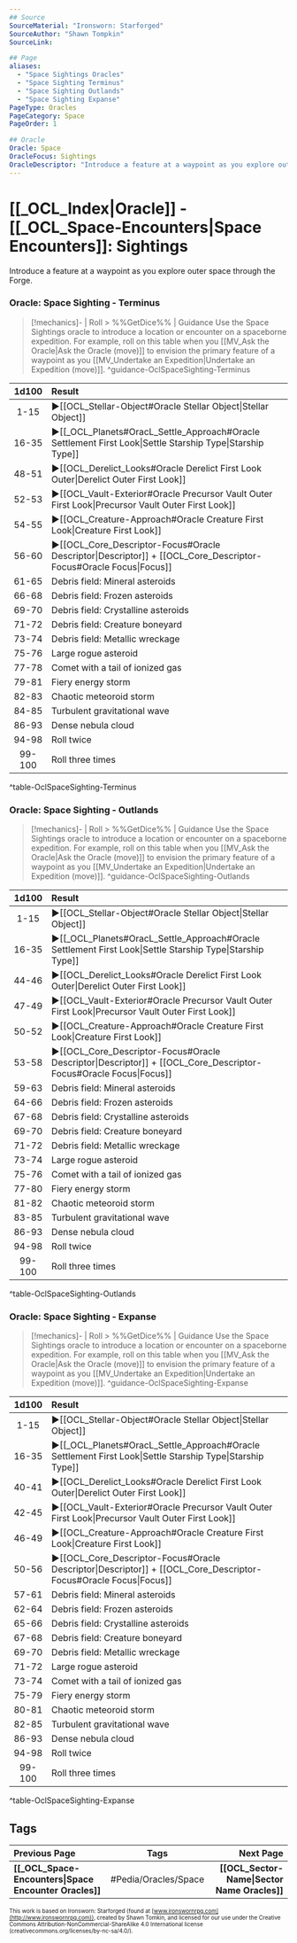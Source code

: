 ```yaml
---
## Source
SourceMaterial: "Ironsworn: Starforged"
SourceAuthor: "Shawn Tompkin"
SourceLink: 

## Page
aliases:
  - "Space Sightings Oracles"
  - "Space Sighting Terminus"
  - "Space Sighting Outlands"
  - "Space Sighting Expanse"
PageType: Oracles
PageCategory: Space
PageOrder: 1

## Oracle
Oracle: Space
OracleFocus: Sightings
OracleDescriptor: "Introduce a feature at a waypoint as you explore outer space through the Forge."
---
```

# [[_OCL_Index|Oracle]] - [[_OCL_Space-Encounters|Space Encounters]]: Sightings
Introduce a feature at a waypoint as you explore outer space through the Forge.

### Oracle: Space Sighting - Terminus
> [!mechanics]- | Roll > %%GetDice%% | Guidance
> Use the Space Sightings oracle to introduce a location or encounter on a spaceborne expedition. For example, roll on this table when you [[MV_Ask the Oracle|Ask the Oracle (move)]] to envision the primary feature of a waypoint as you [[MV_Undertake an Expedition|Undertake an Expedition (move)]]. ^guidance-OclSpaceSighting-Terminus

| 1d100 | Result |
|:---:|:--- |
| 1-15 | ▶[[OCL_Stellar-Object#Oracle Stellar Object\|Stellar Object]] |
| 16-35 | ▶[[_OCL_Planets#Orac[](MV_Ask%20the%20Oracle.md)L_Settle_Approach#Oracle Settlement First Look\|Settle[](MV_Undertake%20an%20Expedition.md) Starship Type\|Starship Type]] |
| 48-51 | ▶[[OCL_Derelict_Looks#Oracle Derelict First Look Outer\|Derelict Outer First Look]] |
| 52-53 | ▶[[OCL_Vault-Exterior#Oracle Precursor Vault Outer First Look\|Precursor Vault Outer First Look]] |
| 54-55 | ▶[[OCL_Creature-Approach#Oracle Creature First Look\|Creature First Look]] |
| 56-60 | ▶[[OCL_Core_Descriptor-Focus#Oracle Descriptor\|Descriptor]] + [[OCL_Core_Descriptor-Focus#Oracle Focus\|Focus]] |
| 61-65 | Debris field: Mineral asteroids |
| 66-68 | Debris field: Frozen asteroids |
| 69-70 | Debris field: Crystalline asteroids |
| 71-72 | Debris field: Creature boneyard |
| 73-74 | Debris field: Metallic wreckage |
| 75-76 | Large rogue asteroid |
| 77-78 | Comet with a tail of ionized gas |
| 79-81 | Fiery energy storm |
| 82-83 | Chaotic meteoroid storm |
| 84-85 | Turbulent gravitational wave |
| 86-93 | Dense nebula cloud |
| 94-98 | Roll twice |
| 99-100 | Roll three times |
^table-OclSpaceSighting-Terminus

### Oracle: Space Sighting - Outlands
> [!mechanics]- | Roll > %%GetDice%% | Guidance
> Use the Space Sightings oracle to introduce a location or encounter on a spaceborne expedition. For example, roll on this table when you [[MV_Ask the Oracle|Ask the Oracle (move)]] to envision the primary feature of a waypoint as you [[MV_Undertake an Expedition|Undertake an Expedition (move)]]. ^guidance-OclSpaceSighting-Outlands

| 1d100 | Result |
|:---:|:--- |
| 1-15 | ▶[[OCL_Stellar-Object#Oracle Stellar Object\|Stellar Object]] |
| 16-35 | ▶[[_OCL_Planets#Orac[](MV_Ask%20the%20Oracle.md)L_Settle_Approach#Oracle Settlement First Look\|Settle[](MV_Undertake%20an%20Expedition.md) Starship Type\|Starship Type]] |
| 44-46 | ▶[[OCL_Derelict_Looks#Oracle Derelict First Look Outer\|Derelict Outer First Look]] |
| 47-49 | ▶[[OCL_Vault-Exterior#Oracle Precursor Vault Outer First Look\|Precursor Vault Outer First Look]] |
| 50-52 | ▶[[OCL_Creature-Approach#Oracle Creature First Look\|Creature First Look]] |
| 53-58 | ▶[[OCL_Core_Descriptor-Focus#Oracle Descriptor\|Descriptor]] + [[OCL_Core_Descriptor-Focus#Oracle Focus\|Focus]] |
| 59-63 | Debris field: Mineral asteroids |
| 64-66 | Debris field: Frozen asteroids |
| 67-68 | Debris field: Crystalline asteroids |
| 69-70 | Debris field: Creature boneyard |
| 71-72 | Debris field: Metallic wreckage |
| 73-74 | Large rogue asteroid |
| 75-76 | Comet with a tail of ionized gas |
| 77-80 | Fiery energy storm |
| 81-82 | Chaotic meteoroid storm |
| 83-85 | Turbulent gravitational wave |
| 86-93 | Dense nebula cloud |
| 94-98 | Roll twice |
| 99-100 | Roll three times |
^table-OclSpaceSighting-Outlands

### Oracle: Space Sighting - Expanse
> [!mechanics]- | Roll > %%GetDice%% | Guidance
> Use the Space Sightings oracle to introduce a location or encounter on a spaceborne expedition. For example, roll on this table when you [[MV_Ask the Oracle|Ask the Oracle (move)]] to envision the primary feature of a waypoint as you [[MV_Undertake an Expedition|Undertake an Expedition (move)]]. ^guidance-OclSpaceSighting-Expanse

| 1d100 | Result |
|:---:|:--- |
| 1-15 | ▶[[OCL_Stellar-Object#Oracle Stellar Object\|Stellar Object]] |
| 16-35 | ▶[[_OCL_Planets#Orac[](MV_Ask%20the%20Oracle.md)L_Settle_Approach#Oracle Settlement First Look\|Settle[](MV_Undertake%20an%20Expedition.md) Starship Type\|Starship Type]] |
| 40-41 | ▶[[OCL_Derelict_Looks#Oracle Derelict First Look Outer\|Derelict Outer First Look]] |
| 42-45 | ▶[[OCL_Vault-Exterior#Oracle Precursor Vault Outer First Look\|Precursor Vault Outer First Look]] |
| 46-49 | ▶[[OCL_Creature-Approach#Oracle Creature First Look\|Creature First Look]] |
| 50-56 | ▶[[OCL_Core_Descriptor-Focus#Oracle Descriptor\|Descriptor]] + [[OCL_Core_Descriptor-Focus#Oracle Focus\|Focus]] |
| 57-61 | Debris field: Mineral asteroids |
| 62-64 | Debris field: Frozen asteroids |
| 65-66 | Debris field: Crystalline asteroids |
| 67-68 | Debris field: Creature boneyard |
| 69-70 | Debris field: Metallic wreckage |
| 71-72 | Large rogue asteroid |
| 73-74 | Comet with a tail of ionized gas |
| 75-79 | Fiery energy storm |
| 80-81 | Chaotic meteoroid storm |
| 82-85 | Turbulent gravitational wave |
| 86-93 | Dense nebula cloud |
| 94-98 | Roll twice |
| 99-100 | Roll three times |
^table-OclSpaceSighting-Expanse

## Tags
| Previous Page | Tags | Next Page |
|:--- |:---:| ---:|
| **[[_OCL_Space-Encounters\|Space Encounter Oracles]]** | #Pedia/Oracles/Space | **[[OCL_Sector-Name\|Sector Name Oracles]]** |

<font size=-2>This work is based on Ironsworn: Starforged (found at [www.ironswornrpg.com](http://www.ironswornrpg.com)), created by Shawn Tomkin, and licensed for our use under the Creative Commons Attribution-NonCommercial-ShareAlike 4.0 International license  (creativecommons.org/licenses/by-nc-sa/4.0/).</font>